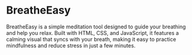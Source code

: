 
# BreatheEasy

BreatheEasy is a simple meditation tool designed to guide your breathing and help you relax. Built with HTML, CSS, and JavaScript, it features a calming visual that syncs with your breath, making it easy to practice mindfulness and reduce stress in just a few minutes.
